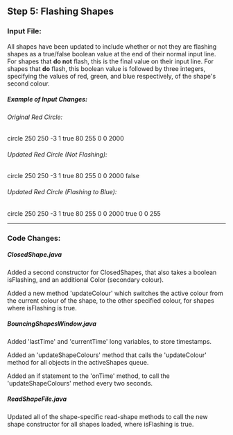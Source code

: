 ## Step 5: Flashing Shapes


### Input File:
All shapes have been updated to include whether or not they are flashing shapes as a true/false boolean value at the end of their normal input line.
For shapes that **do not** flash, this is the final value on their input line.
For shapes that **do** flash, this boolean value is followed by three integers, specifying the values of red, green, and blue respectively, of the shape's second colour.

##### Example of Input Changes:
###### Original Red Circle:
circle 250 250 -3 1 true 80 255 0 0 2000
###### Updated Red Circle (Not Flashing):
circle 250 250 -3 1 true 80 255 0 0 2000 false
###### Updated Red Circle (Flashing to Blue):
circle 250 250 -3 1 true 80 255 0 0 2000 true 0 0 255

------------
### Code Changes:

##### ClosedShape.java
Added a second constructor for ClosedShapes, that also takes a boolean isFlashing, and an additional Color (secondary colour).

Added a new method 'updateColour' which switches the active colour from the current colour of the shape, to the other specified colour, for shapes where isFlashing is true.


##### BouncingShapesWindow.java
Added 'lastTime' and 'currentTime' long variables, to store timestamps.

Added an 'updateShapeColours' method that calls the 'updateColour' method for all objects in the activeShapes queue.

Added an if statement to the 'onTime' method, to call the 'updateShapeColours' method every two seconds.


##### ReadShapeFile.java
Updated all of the shape-specific read-shape methods to call the new shape constructor for all shapes loaded, where isFlashing is true.
